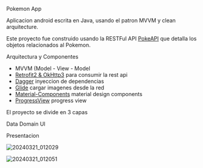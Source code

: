 Pokemon App

Aplicacion android escrita en Java, usando el patron MVVM y clean arquitecture.

Este proyecto fue construido usando la RESTFul API  [PokeAPI](https://pokeapi.co/) que detalla los objetos relacionados al Pokemon.

Arquitectura y Componentes
- MVVM (Model - View - Model
- [Retrofit2 & OkHttp3](https://github.com/square/retrofit) para consumir la rest api
- [Dagger](https://github.com/google/dagger) inyeccion de dependencias
-  [Glide](https://github.com/bumptech/glide) cargar imagenes desde la red
-  [Material-Components](https://github.com/material-components/material-components-android) material design components
-  [ProgressView](https://github.com/skydoves/progressview) progress view

El proyecto se divide en 3 capas

Data
Domain
UI

Presentacion

![20240321_012029](https://github.com/marthapesantez/pokemon-java-app/assets/11249080/1a4ab107-5436-49ae-9abe-2bf0f33d892f)

![20240321_012051](https://github.com/marthapesantez/pokemon-java-app/assets/11249080/9c7e409f-2513-42ce-ba5c-c70a45e2c431)


